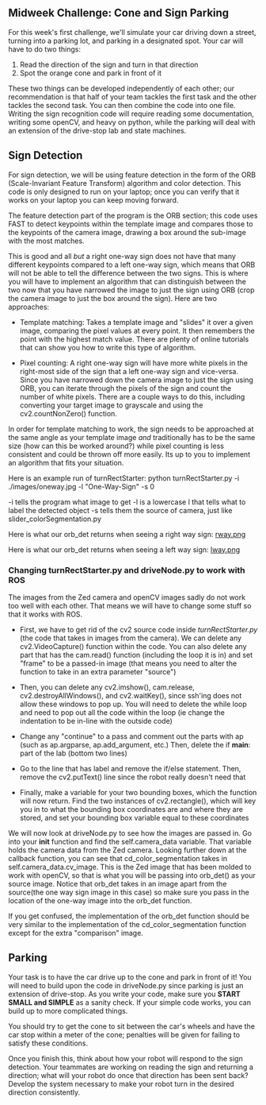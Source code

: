 ## Midweek Challenge: Cone and Sign Parking

For this week's first challenge, we'll simulate your car driving down a street, turning into a parking lot, and parking in a designated spot. Your car will have to do two things:

1. Read the direction of the sign and turn in that direction
2. Spot the orange cone and park in front of it

These two things can be developed independently of each other; our recommendation is that half of your team tackles the first task and the other tackles the second task. You can then combine the code into one file. Writing the sign recognition code will require reading some documentation, writing some openCV, and heavy on python, while the parking will deal with an extension of the drive-stop lab and state machines.

## Sign Detection
For sign detection, we will be using feature detection in the form of the ORB (Scale-Invariant Feature Transform) algorithm and color detection. This code is only designed to run on your laptop; once you can verify that it works on your laptop you can keep moving forward.

The feature detection part of the program is the ORB section; this code uses FAST to detect keypoints within the template image and compares those to the keypoints of the camera image, drawing a box around the sub-image with the most matches.

This is good and all *but* a right one-way sign does not have that many different keypoints compared to a left one-way sign, which means that ORB will not be able to tell the difference between the two signs. This is where you will have to implement an algorithm that can distinguish between the two now that you have narrowed the image to just the sign using ORB (crop the camera image to just the box around the sign). Here are two approaches:

* Template matching: Takes a template image and "slides" it over a given image, comparing the pixel values at every point. It then remembers the point with the highest match value. There are plenty of online tutorials that can show you how to write this type of algorithm.

* Pixel counting: A right one-way sign will have more white pixels in the right-most side of the sign that a left one-way sign and vice-versa. Since you have narrowed down the camera image to just the sign using ORB, you can iterate through the pixels of the sign and count the number of white pixels. There are a couple ways to do this, including converting your target image to grayscale and using the cv2.countNonZero() function.

In order for template matching to work, the sign needs to be approached at the same angle as your template image *and* traditionally has to be the same size (how can this be worked around?) while pixel counting is less consistent and could be thrown off more easily. Its up to you to implement an algorithm that fits your situation.

Here is an example run of turnRectStarter:
python turnRectStarter.py -i ./images/oneway.jpg -l "One-Way-Sign" -s 0

-i tells the program what image to get
-l is a lowercase l that tells what to label the detected object
-s tells them the source of camera, just like slider_colorSegmentation.py

Here is what our orb\_det returns when seeing a right way sign:
[rway.png]()

Here is what our orb\_det returns when seeing a left way sign:
[lway.png]()

### Changing turnRectStarter.py and driveNode.py to work with ROS
The images from the Zed camera and openCV images sadly do not work too well with each other. That means we will have to change some stuff so that it works with ROS. 

* First, we have to get rid of the cv2 source code inside *turnRectStarter.py* (the code that takes in images from the camera). We can delete any cv2.VideoCapture() function within the code. You can also delete any part that has the cam.read() function (including the loop it is in) and set "frame" to be a passed-in image (that means you need to alter the function to take in an extra parameter "source")

* Then, you can delete any cv2.imshow(), cam.release, cv2.destroyAllWindows(), and cv2.waitKey(), since ssh'ing does not allow these windows to pop up. You will need to delete the while loop and need to pop out all the code within the loop (ie change the indentation to be in-line with the outside code)

* Change any "continue" to a pass and comment out the parts with ap (such as ap.argparse, ap.add\_argument, etc.) Then, delete the if __main__: part of the lab (bottom two lines)

* Go to the line that has label and remove the if/else statement. Then, remove the cv2.putText() line since the robot really doesn't need that

* Finally, make a variable for your two bounding boxes, which the function will now return. Find the two instances of cv2.rectangle(), which will key you in to what the bounding box coordinates are and where they are stored, and set your bounding box variable equal to these coordinates

We will now look at driveNode.py to see how the images are passed in. Go into your __init__ function and find the self.camera_data variable. That variable holds the camera data from the Zed camera. Looking further down at the callback function, you can see that cd_color_segmentation takes in self.camera_data.cv_image. This is the Zed image that has been molded to work with openCV, so that is what you will be passing into orb\_det() as your source image. Notice that orb\_det takes in an image apart from the source(the one way sign image in this case) so make sure you pass in the location of the one-way image into the orb\_det function.

If you get confused, the implementation of the orb\_det function should be very similar to the implementation of the cd\_color\_segmentation function except for the extra "comparison" image. 


## Parking
Your task is to have the car drive up to the cone and park in front of it! You will need to build upon the code in driveNode.py since parking is just an extension of drive-stop. As you write your code, make sure you **START SMALL and SIMPLE** as a sanity check. If your simple code works, you can build up to more complicated things.

You should try to get the cone to sit between the car's wheels and have the car stop within a meter of the cone; penalties will be given for failing to satisfy these conditions.

Once you finish this, think about how your robot will respond to the sign detection. Your teammates are working on reading the sign and returning a direction; what will your robot do once that direction has been sent back? Develop the system necessary to make your robot turn in the desired direction consistently.

